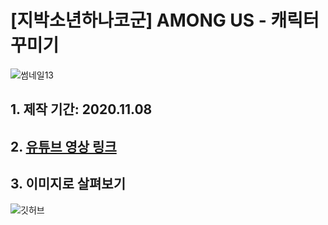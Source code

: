 # [지박소년하나코군] AMONG US - 캐릭터 꾸미기
![썸네일13](https://user-images.githubusercontent.com/33121924/99150608-27a7d000-26d9-11eb-86d7-7a49630421c9.png)
## 1. 제작 기간: 2020.11.08
## 2. [유튜브 영상 링크](https://youtu.be/EFp_oey15WQ)
## 3. 이미지로 살펴보기
![깃허브](https://user-images.githubusercontent.com/33121924/99151030-adc51600-26db-11eb-864f-569a034b186f.png)
